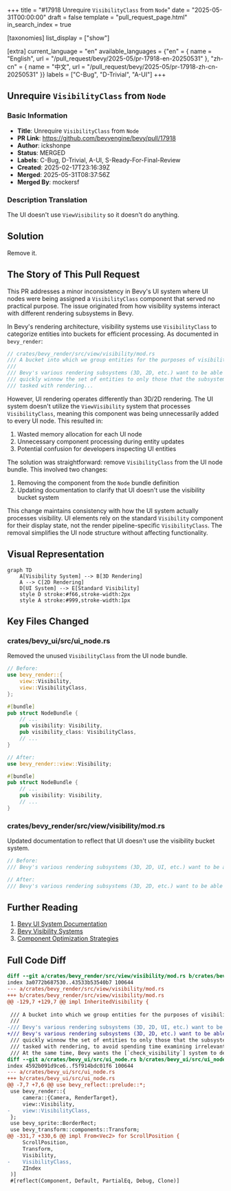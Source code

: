 +++
title = "#17918 Unrequire `VisibilityClass` from `Node`"
date = "2025-05-31T00:00:00"
draft = false
template = "pull_request_page.html"
in_search_index = true

[taxonomies]
list_display = ["show"]

[extra]
current_language = "en"
available_languages = {"en" = { name = "English", url = "/pull_request/bevy/2025-05/pr-17918-en-20250531" }, "zh-cn" = { name = "中文", url = "/pull_request/bevy/2025-05/pr-17918-zh-cn-20250531" }}
labels = ["C-Bug", "D-Trivial", "A-UI"]
+++

## Unrequire `VisibilityClass` from `Node`

### Basic Information
- **Title**: Unrequire `VisibilityClass` from `Node`
- **PR Link**: https://github.com/bevyengine/bevy/pull/17918
- **Author**: ickshonpe
- **Status**: MERGED
- **Labels**: C-Bug, D-Trivial, A-UI, S-Ready-For-Final-Review
- **Created**: 2025-02-17T23:16:39Z
- **Merged**: 2025-05-31T08:37:56Z
- **Merged By**: mockersf

### Description Translation
The UI doesn't use `ViewVisibility` so it doesn't do anything.

## Solution

Remove it.

## The Story of This Pull Request

This PR addresses a minor inconsistency in Bevy's UI system where UI nodes were being assigned a `VisibilityClass` component that served no practical purpose. The issue originated from how visibility systems interact with different rendering subsystems in Bevy.

In Bevy's rendering architecture, visibility systems use `VisibilityClass` to categorize entities into buckets for efficient processing. As documented in `bevy_render`:

```rust
// crates/bevy_render/src/view/visibility/mod.rs
/// A bucket into which we group entities for the purposes of visibility.
///
/// Bevy's various rendering subsystems (3D, 2D, etc.) want to be able to
/// quickly winnow the set of entities to only those that the subsystem is
/// tasked with rendering...
```

However, UI rendering operates differently than 3D/2D rendering. The UI system doesn't utilize the `ViewVisibility` system that processes `VisibilityClass`, meaning this component was being unnecessarily added to every UI node. This resulted in:
1. Wasted memory allocation for each UI node
2. Unnecessary component processing during entity updates
3. Potential confusion for developers inspecting UI entities

The solution was straightforward: remove `VisibilityClass` from the UI node bundle. This involved two changes:

1. Removing the component from the `Node` bundle definition
2. Updating documentation to clarify that UI doesn't use the visibility bucket system

This change maintains consistency with how the UI system actually processes visibility. UI elements rely on the standard `Visibility` component for their display state, not the render pipeline-specific `VisibilityClass`. The removal simplifies the UI node structure without affecting functionality.

## Visual Representation

```mermaid
graph TD
    A[Visibility System] --> B[3D Rendering]
    A --> C[2D Rendering]
    D[UI System] --> E[Standard Visibility]
    style D stroke:#f66,stroke-width:2px
    style A stroke:#999,stroke-width:1px
```

## Key Files Changed

### crates/bevy_ui/src/ui_node.rs
Removed the unused `VisibilityClass` from the UI node bundle.

```rust
// Before:
use bevy_render::{
    view::Visibility,
    view::VisibilityClass,
};

#[bundle]
pub struct NodeBundle {
    // ...
    pub visibility: Visibility,
    pub visibility_class: VisibilityClass,
    // ...
}
```

```rust
// After:
use bevy_render::view::Visibility;

#[bundle]
pub struct NodeBundle {
    // ...
    pub visibility: Visibility,
    // ...
}
```

### crates/bevy_render/src/view/visibility/mod.rs
Updated documentation to reflect that UI doesn't use the visibility bucket system.

```rust
// Before:
/// Bevy's various rendering subsystems (3D, 2D, UI, etc.) want to be able to
```

```rust
// After:
/// Bevy's various rendering subsystems (3D, 2D, etc.) want to be able to
```

## Further Reading
1. [Bevy UI System Documentation](https://docs.rs/bevy_ui/latest/bevy_ui/)
2. [Bevy Visibility Systems](https://github.com/bevyengine/bevy/blob/main/crates/bevy_render/src/view/visibility/mod.rs)
3. [Component Optimization Strategies](https://bevy-cheatbook.github.io/optimization/component-optimization.html)

## Full Code Diff
```diff
diff --git a/crates/bevy_render/src/view/visibility/mod.rs b/crates/bevy_render/src/view/visibility/mod.rs
index 3a0772b687530..43533b53540b7 100644
--- a/crates/bevy_render/src/view/visibility/mod.rs
+++ b/crates/bevy_render/src/view/visibility/mod.rs
@@ -129,7 +129,7 @@ impl InheritedVisibility {
 
 /// A bucket into which we group entities for the purposes of visibility.
 ///
-/// Bevy's various rendering subsystems (3D, 2D, UI, etc.) want to be able to
+/// Bevy's various rendering subsystems (3D, 2D, etc.) want to be able to
 /// quickly winnow the set of entities to only those that the subsystem is
 /// tasked with rendering, to avoid spending time examining irrelevant entities.
 /// At the same time, Bevy wants the [`check_visibility`] system to determine
diff --git a/crates/bevy_ui/src/ui_node.rs b/crates/bevy_ui/src/ui_node.rs
index 4592b091d9ce6..f5f914bdc01f6 100644
--- a/crates/bevy_ui/src/ui_node.rs
+++ b/crates/bevy_ui/src/ui_node.rs
@@ -7,7 +7,6 @@ use bevy_reflect::prelude::*;
 use bevy_render::{
     camera::{Camera, RenderTarget},
     view::Visibility,
-    view::VisibilityClass,
 };
 use bevy_sprite::BorderRect;
 use bevy_transform::components::Transform;
@@ -331,7 +330,6 @@ impl From<Vec2> for ScrollPosition {
     ScrollPosition,
     Transform,
     Visibility,
-    VisibilityClass,
     ZIndex
 )]
 #[reflect(Component, Default, PartialEq, Debug, Clone)]
```
